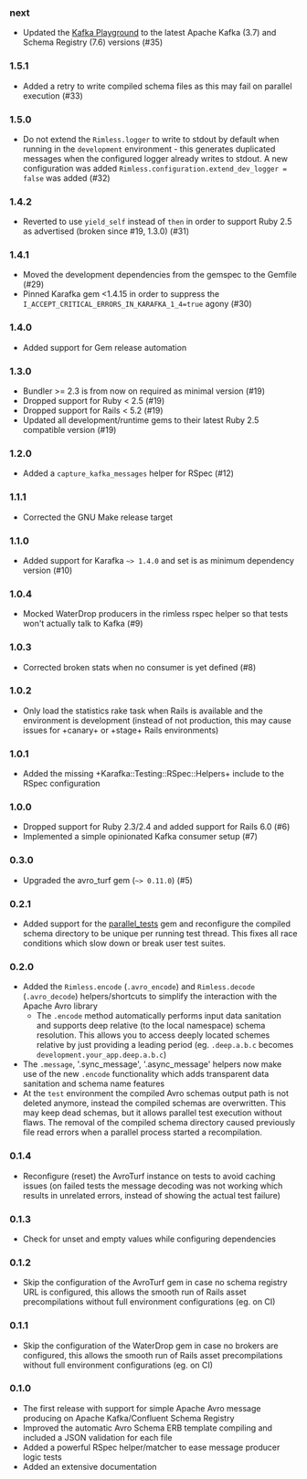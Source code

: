 ### next

* Updated the [Kafka Playground](./doc/kafka-playground) to the latest
  Apache Kafka (3.7) and Schema Registry (7.6) versions (#35)

### 1.5.1

* Added a retry to write compiled schema files as this may fail on parallel
  execution (#33)

### 1.5.0

* Do not extend the `Rimless.logger` to write to stdout by default when running
  in the `development` environment - this generates duplicated messages when
  the configured logger already writes to stdout. A new configuration was added
  `Rimless.configuration.extend_dev_logger = false` was added (#32)

### 1.4.2

* Reverted to use `yield_self` instead of `then` in order to support Ruby 2.5
  as advertised (broken since #19, 1.3.0) (#31)

### 1.4.1

* Moved the development dependencies from the gemspec to the Gemfile (#29)
* Pinned Karafka gem <1.4.15 in order to suppress the
  `I_ACCEPT_CRITICAL_ERRORS_IN_KARAFKA_1_4=true` agony (#30)

### 1.4.0

* Added support for Gem release automation

### 1.3.0

* Bundler >= 2.3 is from now on required as minimal version (#19)
* Dropped support for Ruby < 2.5 (#19)
* Dropped support for Rails < 5.2 (#19)
* Updated all development/runtime gems to their latest
  Ruby 2.5 compatible version (#19)

### 1.2.0

* Added a `capture_kafka_messages` helper for RSpec (#12)

### 1.1.1

* Corrected the GNU Make release target

### 1.1.0

* Added support for Karafka `~> 1.4.0` and set is as minimum dependency version
  (#10)

### 1.0.4

* Mocked WaterDrop producers in the rimless rspec helper so that tests
  won't actually talk to Kafka (#9)

### 1.0.3

* Corrected broken stats when no consumer is yet defined (#8)

### 1.0.2

* Only load the statistics rake task when Rails is available and the
  environment is development (instead of not production, this may cause issues
  for +canary+ or +stage+ Rails environments)

### 1.0.1

* Added the missing +Karafka::Testing::RSpec::Helpers+ include to the
  RSpec configuration

### 1.0.0

* Dropped support for Ruby 2.3/2.4 and added support for Rails 6.0 (#6)
* Implemented a simple opinionated Kafka consumer setup (#7)

### 0.3.0

* Upgraded the avro_turf gem (`~> 0.11.0`) (#5)

### 0.2.1

* Added support for the
  [parallel_tests](https://github.com/grosser/parallel_tests) gem and
  reconfigure the compiled schema directory to be unique per running test
  thread.  This fixes all race conditions which slow down or break user test
  suites.

### 0.2.0

* Added the `Rimless.encode` (`.avro_encode`) and `Rimless.decode`
  (`.avro_decode`) helpers/shortcuts to simplify the interaction with the
  Apache Avro library
  * The `.encode` method automatically performs input data sanitation and
    supports deep relative (to the local namespace) schema resolution. This
    allows you to access deeply located schemes relative by just providing a
    leading period (eg. `.deep.a.b.c` becomes
    `development.your_app.deep.a.b.c`)
* The `.message`, '.sync_message', '.async_message' helpers now make use of the
  new `.encode` functionality which adds transparent data sanitation and schema
  name features
* At the `test` environment the compiled Avro schemas output path is not
  deleted anymore, instead the compiled schemas are overwritten. This may keep
  dead schemas, but it allows parallel test execution without flaws. The removal
  of the compiled schema directory caused previously file read errors when a
  parallel process started a recompilation.

### 0.1.4

* Reconfigure (reset) the AvroTurf instance on tests to avoid caching issues
  (on failed tests the message decoding was not working which results in
  unrelated errors, instead of showing the actual test failure)

### 0.1.3

* Check for unset and empty values while configuring dependencies

### 0.1.2

* Skip the configuration of the AvroTurf gem in case no schema registry URL is
  configured, this allows the smooth run of Rails asset precompilations without
  full environment configurations (eg. on CI)

### 0.1.1

* Skip the configuration of the WaterDrop gem in case no brokers are
  configured, this allows the smooth run of Rails asset precompilations without
  full environment configurations (eg. on CI)

### 0.1.0

* The first release with support for simple Apache Avro message producing on
  Apache Kafka/Confluent Schema Registry
* Improved the automatic Avro Schema ERB template compiling and included a JSON
  validation for each file
* Added a powerful RSpec helper/matcher to ease message producer logic tests
* Added an extensive documentation

